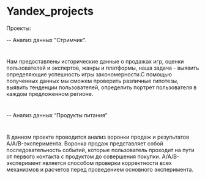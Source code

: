 # Yandex_projects

Проекты:

-- Анализ данных "Стримчик".
#
Нам предоставлены исторические данные о продажах игр, оценки пользователей и экспертов, жанры и платформы, наша задача - выявить определяющие успешность игры закономерности.С помощью полученных данных мы сможем проверить различные гипотезы, выявить тенденции пользователей, определить портрет пользователя в каждом предложенном регионе.
#
-- Анализ данных “Продукты питания”
#
В данном проекте проводится анализ воронки продаж и результатов A/A/B-эксперимента. Воронка продаж представляет собой последовательность событий, которые пользователь проходит на пути от первого контакта с продуктом до совершения покупки. A/A/B-эксперимент является способом проверки корректности всех механизмов и расчетов перед проведением основного эксперимента.
